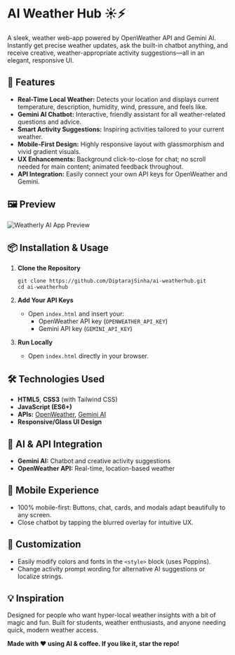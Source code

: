 # AI Weather Hub ☀️⚡️

A sleek, weather web-app powered by OpenWeather API and Gemini AI. Instantly get precise weather updates, ask the built-in chatbot anything, and receive creative, weather-appropriate activity suggestions—all in an elegant, responsive UI.

## 🚀 Features

- **Real-Time Local Weather:** Detects your location and displays current temperature, description, humidity, wind, pressure, and feels like.
- **Gemini AI Chatbot:** Interactive, friendly assistant for all weather-related questions and advice.
- **Smart Activity Suggestions:** Inspiring activities tailored to your current weather.
- **Mobile-First Design:** Highly responsive layout with glassmorphism and vivid gradient visuals.
- **UX Enhancements:** Background click-to-close for chat; no scroll needed for main content; animated feedback throughout.
- **API Integration:** Easily connect your own API keys for OpenWeather and Gemini.

## 🖼️ Preview

![Weatherly AI App Preview](YOUR_SCREENSHOT_IMAGE_URL)

## 📦 Installation & Usage

1. **Clone the Repository**
    ```
    git clone https://github.com/DiptarajSinha/ai-weatherhub.git
    cd ai-weatherhub
    ```

2. **Add Your API Keys**
    - Open `index.html` and insert your:
        - OpenWeather API key (`OPENWEATHER_API_KEY`)
        - Gemini API key (`GEMINI_API_KEY`)

3. **Run Locally**
    - Open `index.html` directly in your browser.

## 🛠️ Technologies Used

- **HTML5**, **CSS3** (with Tailwind CSS)
- **JavaScript (ES6+)**
- **APIs:** [OpenWeather](https://openweathermap.org/api), [Gemini AI](https://ai.google.dev/gemini-api/)
- **Responsive/Glass UI Design**

## 🤖 AI & API Integration

- **Gemini AI:** Chatbot and creative activity suggestions
- **OpenWeather API:** Real-time, location-based weather

## 📱 Mobile Experience

- 100% mobile-first: Buttons, chat, cards, and modals adapt beautifully to any screen.
- Close chatbot by tapping the blurred overlay for intuitive UX.

## 📝 Customization

- Easily modify colors and fonts in the `<style>` block (uses Poppins).
- Change activity prompt wording for alternative AI suggestions or localize strings.

## 💡 Inspiration

Designed for people who want hyper-local weather insights with a bit of magic and fun. Built for students, weather enthusiasts, and anyone needing quick, modern weather access.


**Made with ❤️ using AI & coffee. If you like it, star the repo!**

